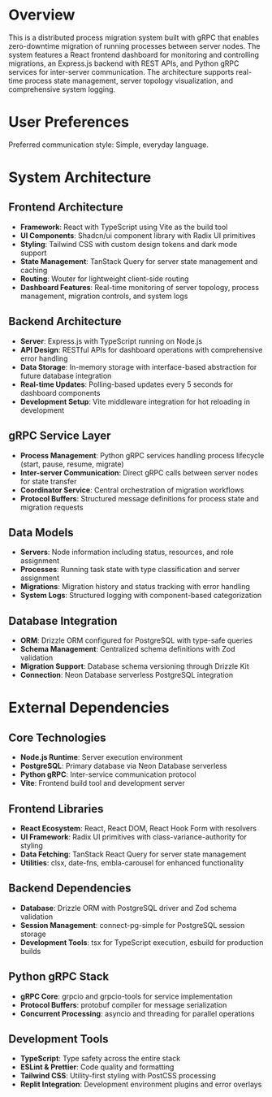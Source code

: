 # Overview

This is a distributed process migration system built with gRPC that enables zero-downtime migration of running processes between server nodes. The system features a React frontend dashboard for monitoring and controlling migrations, an Express.js backend with REST APIs, and Python gRPC services for inter-server communication. The architecture supports real-time process state management, server topology visualization, and comprehensive system logging.

# User Preferences

Preferred communication style: Simple, everyday language.

# System Architecture

## Frontend Architecture
- **Framework**: React with TypeScript using Vite as the build tool
- **UI Components**: Shadcn/ui component library with Radix UI primitives
- **Styling**: Tailwind CSS with custom design tokens and dark mode support
- **State Management**: TanStack Query for server state management and caching
- **Routing**: Wouter for lightweight client-side routing
- **Dashboard Features**: Real-time monitoring of server topology, process management, migration controls, and system logs

## Backend Architecture
- **Server**: Express.js with TypeScript running on Node.js
- **API Design**: RESTful APIs for dashboard operations with comprehensive error handling
- **Data Storage**: In-memory storage with interface-based abstraction for future database integration
- **Real-time Updates**: Polling-based updates every 5 seconds for dashboard components
- **Development Setup**: Vite middleware integration for hot reloading in development

## gRPC Service Layer
- **Process Management**: Python gRPC services handling process lifecycle (start, pause, resume, migrate)
- **Inter-server Communication**: Direct gRPC calls between server nodes for state transfer
- **Coordinator Service**: Central orchestration of migration workflows
- **Protocol Buffers**: Structured message definitions for process state and migration requests

## Data Models
- **Servers**: Node information including status, resources, and role assignment
- **Processes**: Running task state with type classification and server assignment
- **Migrations**: Migration history and status tracking with error handling
- **System Logs**: Structured logging with component-based categorization

## Database Integration
- **ORM**: Drizzle ORM configured for PostgreSQL with type-safe queries
- **Schema Management**: Centralized schema definitions with Zod validation
- **Migration Support**: Database schema versioning through Drizzle Kit
- **Connection**: Neon Database serverless PostgreSQL integration

# External Dependencies

## Core Technologies
- **Node.js Runtime**: Server execution environment
- **PostgreSQL**: Primary database via Neon Database serverless
- **Python gRPC**: Inter-service communication protocol
- **Vite**: Frontend build tool and development server

## Frontend Libraries
- **React Ecosystem**: React, React DOM, React Hook Form with resolvers
- **UI Framework**: Radix UI primitives with class-variance-authority for styling
- **Data Fetching**: TanStack React Query for server state management
- **Utilities**: clsx, date-fns, embla-carousel for enhanced functionality

## Backend Dependencies
- **Database**: Drizzle ORM with PostgreSQL driver and Zod schema validation
- **Session Management**: connect-pg-simple for PostgreSQL session storage
- **Development Tools**: tsx for TypeScript execution, esbuild for production builds

## Python gRPC Stack
- **gRPC Core**: grpcio and grpcio-tools for service implementation
- **Protocol Buffers**: protobuf compiler for message serialization
- **Concurrent Processing**: asyncio and threading for parallel operations

## Development Tools
- **TypeScript**: Type safety across the entire stack
- **ESLint & Prettier**: Code quality and formatting
- **Tailwind CSS**: Utility-first styling with PostCSS processing
- **Replit Integration**: Development environment plugins and error overlays